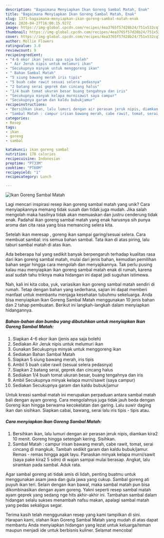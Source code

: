 ```yaml
---
description: "Bagaimana Menyiapkan Ikan Goreng Sambal Matah, Enak"
title: "Bagaimana Menyiapkan Ikan Goreng Sambal Matah, Enak"
slug: 1371-bagaimana-menyiapkan-ikan-goreng-sambal-matah-enak
date: 2020-04-27T16:00:15.927Z
image: https://img-global.cpcdn.com/recipes/4ea3765f57d28b24/751x532cq70/ikan-goreng-sambal-matah-foto-resep-utama.jpg
thumbnail: https://img-global.cpcdn.com/recipes/4ea3765f57d28b24/751x532cq70/ikan-goreng-sambal-matah-foto-resep-utama.jpg
cover: https://img-global.cpcdn.com/recipes/4ea3765f57d28b24/751x532cq70/ikan-goreng-sambal-matah-foto-resep-utama.jpg
author: Mollie Flowers
ratingvalue: 3.8
reviewcount: 9
recipeingredient:
- "4-6 ekor ikan jenis apa saja boleh"
- " Air Jeruk nipis untuk melumuri ikan"
- "Secukupnya minyak untuk menggoreng ikan"
- " Bahan Sambal Matah"
- "5 siung bawang merah iris tipis"
- "5 buah cabe rawit sesuai selera pedasnya"
- "2 batang serai geprek dan cincang halus"
- "1/4 buah tomat ukuran besar buang tengahnya dan iris"
- "Secukupnya minyak kelapa murnisawit saya campur"
- "Secukupnya garam dan kaldu bubukjamur"
recipeinstructions:
- "Bersihkan ikan, lalu lumuri dengan air perasan jeruk nipis, diamkan kira2 10 menit. Goreng hingga setengah kering. Sisihkan."
- "Sambal Matah : campur irisan bawang merah, cabe rawit, tomat, serai cincang di mangkuk. Tambah sedikit garam dan kaldu bubuk/jamur. Remas - remas hingga agak layu. Panaskan minyak kelapa murni/sawit (saya pake kira2 5 sdm) di wajan sampai mulai berasap. Angkat, lalu siramkan pada sambal. Aduk rata."
categories:
- Resep
tags:
- ikan
- goreng
- sambal

katakunci: ikan goreng sambal 
nutrition: 178 calories
recipecuisine: Indonesian
preptime: "PT33M"
cooktime: "PT60M"
recipeyield: "1"
recipecategory: Lunch

---
```



![Ikan Goreng Sambal Matah](https://img-global.cpcdn.com/recipes/4ea3765f57d28b24/751x532cq70/ikan-goreng-sambal-matah-foto-resep-utama.jpg)

Lagi mencari inspirasi resep ikan goreng sambal matah yang unik? Cara menyiapkannya memang tidak susah dan tidak juga mudah. Jika salah mengolah maka hasilnya tidak akan memuaskan dan justru cenderung tidak enak. Padahal ikan goreng sambal matah yang enak harusnya sih punya aroma dan cita rasa yang bisa memancing selera kita.

Setelah ikan meresap , goreng ikan sampai garing/sesuai selera. Cara membuat sambal: iris semua bahan sambal. Tata ikan di atas piring, lalu taburi sambal matah di atas ikan.

Ada beberapa hal yang sedikit banyak berpengaruh terhadap kualitas rasa dari ikan goreng sambal matah, mulai dari jenis bahan, kemudian pemilihan bahan segar hingga cara mengolah dan menyajikannya. Tak perlu pusing kalau mau menyiapkan ikan goreng sambal matah enak di rumah, karena asal sudah tahu triknya maka hidangan ini dapat jadi suguhan istimewa.


Nah, kali ini kita coba, yuk, variasikan ikan goreng sambal matah sendiri di rumah. Tetap dengan bahan yang sederhana, sajian ini dapat memberi manfaat untuk membantu menjaga kesehatan tubuhmu sekeluarga. Anda bisa menyiapkan Ikan Goreng Sambal Matah menggunakan 10 jenis bahan dan 2 tahap pembuatan. Berikut ini langkah-langkah dalam menyiapkan hidangannya.

<!--inarticleads1-->

##### Bahan-bahan dan bumbu yang dibutuhkan untuk menyiapkan Ikan Goreng Sambal Matah:

1. Siapkan 4-6 ekor ikan (jenis apa saja boleh)
1. Sediakan  Air Jeruk nipis untuk melumuri ikan
1. Gunakan Secukupnya minyak untuk menggoreng ikan
1. Sediakan  Bahan Sambal Matah
1. Siapkan 5 siung bawang merah, iris tipis
1. Ambil 5 buah cabe rawit (sesuai selera pedasnya)
1. Siapkan 2 batang serai, geprek dan cincang halus
1. Sediakan 1/4 buah tomat ukuran besar, buang tengahnya dan iris
1. Ambil Secukupnya minyak kelapa murni/sawit (saya campur)
1. Sediakan Secukupnya garam dan kaldu bubuk/jamur


Untuk kreasi sambal matah ini merupakan perpaduan antara sambal matah bali dengan ayam goreng. Cara mengolahnya juga tidak jauh beda dengan Goreng ikan hingga berwarna kecokelatan dan garing. Lalu suwir daging ikan dan sisihkan. Siapkan cabai, bawang, serai lalu iris tipis - tipis atau. 

<!--inarticleads2-->

##### Cara menyiapkan Ikan Goreng Sambal Matah:

1. Bersihkan ikan, lalu lumuri dengan air perasan jeruk nipis, diamkan kira2 10 menit. Goreng hingga setengah kering. Sisihkan.
1. Sambal Matah : campur irisan bawang merah, cabe rawit, tomat, serai cincang di mangkuk. Tambah sedikit garam dan kaldu bubuk/jamur. Remas - remas hingga agak layu. Panaskan minyak kelapa murni/sawit (saya pake kira2 5 sdm) di wajan sampai mulai berasap. Angkat, lalu siramkan pada sambal. Aduk rata.


Agar sambal goreng ati tidak amis di lidah, penting buatmu untuk menggunakan asam jawa dan gula jawa yang cukup. Sambal goreng ati puyuh ikan teri. Selain dengan ikan bawal, maka sambal matah pun bisa dikombinasikan dengan ayam goreng. Yakni seperti resep sambal matah ayam geprek yang sedang nge hits akhir-akhir ini. Tambahan sambal dalam hidangan selalu sukses menambah nafsu makan, apalagi sambal matah yang pedas sekaligus segar. 

Terima kasih telah menggunakan resep yang kami tampilkan di sini. Harapan kami, olahan Ikan Goreng Sambal Matah yang mudah di atas dapat membantu Anda menyiapkan hidangan yang lezat untuk keluarga/teman maupun menjadi ide untuk berbisnis kuliner. Selamat mencoba!
